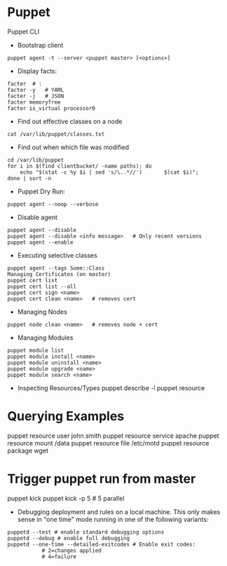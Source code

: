 # Puppet

Puppet CLI

* Bootstrap client
```
puppet agent -t --server <puppet master> [<options>]
```

* Display facts:
```
facter	# :
facter -y	# YAML
facter -j	# JSON
facter memoryfree
facter is_virtual processor0
```

* Find out effective classes on a node
```
cat /var/lib/puppet/classes.txt
```

* Find out when which file was modified
```
cd /var/lib/puppet
for i in $(find clientbucket/ -name paths); do
	echo "$(stat -c %y $i | sed 's/\..*//')       $(cat $i)";
done | sort -n
```

* Puppet Dry Run:
```
puppet agent --noop --verbose
```

* Disable agent
```
puppet agent --disable
puppet agent --disable <info message>   # Only recent versions
puppet agent --enable
```

* Executing selective classes
```
puppet agent --tags Some::Class
Managing Certificates (on master)
puppet cert list
puppet cert list --all
puppet cert sign <name>
puppet cert clean <name>   # removes cert
```

* Managing Nodes
```
puppet node clean <name>   # removes node + cert
```

* Managing Modules
```
puppet module list
puppet module install <name>
puppet module uninstall <name>
puppet module upgrade <name>
puppet module search <name>
```

* Inspecting Resources/Types
puppet describe -l
puppet resource <type name>

# Querying Examples
puppet resource user john.smith
puppet resource service apache
puppet resource mount /data
puppet resource file /etc/motd
puppet resource package wget

# Trigger puppet run from master
puppet kick <name>
puppet kick -p 5 <names>      # 5 parallel

* Debugging deployment and rules on a local machine. This only makes sense in "one time" mode running in one of the following variants:
```
puppetd --test # enable standard debugging options
puppetd --debug # enable full debugging
puppetd --one-time --detailed-exitcodes # Enable exit codes:
           # 2=changes applied
           # 4=failure
```